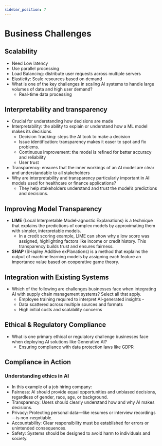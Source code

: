 ```yaml
---
sidebar_position: 7
---
```


# Business Challenges

## Scalability

- Need Low latency
- Use parallel processing
- Load Balancing: distribute user requests across multiple servers
- Elasticity: Scale resources based on demand
- What is one of the key challenges in scaling AI systems to handle large volumes of data and high user demand?
  - Real-time data processing

## Interpretability and transparency

- Crucial for understanding how decisions are made
- Interpretability: the ability to explain or understand how a ML model makes its decisions.
  - Decision Tracking: steps the AI took to make a decision
  - Issue identification: transparency makes it easer to spot and fix problems.
  - Continuous improvement: the model is refined for better accuracy and reliability
  - User trust
- Transparency: ensures that the inner workings of an AI model are clear and understandable to all stakeholders
- Why are interpretability and transparency particularly important in AI models used for healthcare or finance applications?
  - They help stakeholders understand and trust the model’s predictions and decisions.

## Improving Model Transparency

- **LIME** (Local Interpretable Model-agnostic Explanations) is a technique that explains the predictions of complex models by approximating them with simpler, interpretable models.
  - In a credit scoring example, LIME can show why a low score was assigned, highlighting factors like income or credit history. This transparency builds trust and ensures fairness.
- **SHAP** (SHapley Additive exPlanations) is a method that explains the output of machine learning models by assigning each feature an importance value based on cooperative game theory.

## Integration with Existing Systems

- Which of the following are challenges businesses face when integrating AI with supply chain management systems? Select all that apply.
  - Employee training required to interpret AI-generated insights -
  - Data scattered across multiple sources and formats
  - High initial costs and scalability concerns

## Ethical & Regulatory Compliance

- What is one primary ethical or regulatory challenge businesses face when deploying AI solutions like Generative AI?
  - Ensuring compliance with data protection laws like GDPR

## Compliance in Action

### Understanding ethics in AI

- In this example of a job hiring company:
- Fairness: AI should provide equal opportunities and unbiased decisions, regardless of gender, race, age, or background.
- Transparency: Users should clearly understand how and why AI makes decisions.
- Privacy: Protecting personal data—like resumes or interview recordings—is non-negotiable.
- Accountability: Clear responsibility must be established for errors or unintended consequences.
- Safety: Systems should be designed to avoid harm to individuals and society.
